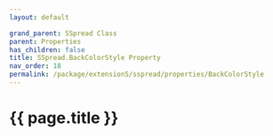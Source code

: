 ```yaml
---
layout: default

grand_parent: SSpread Class
parent: Properties
has_children: false
title: SSpread.BackColorStyle Property
nav_order: 18
permalink: /package/extension5/sspread/properties/BackColorStyle
---
```

# {{ page.title }}
